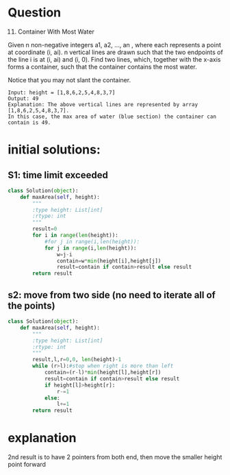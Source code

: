 # Question
11. Container With Most Water

Given n non-negative integers a1, a2, ..., an , where each represents a point at coordinate (i, ai). n vertical lines are drawn such that the two endpoints of the line i is at (i, ai) and (i, 0). Find two lines, which, together with the x-axis forms a container, such that the container contains the most water.

Notice that you may not slant the container.
```
Input: height = [1,8,6,2,5,4,8,3,7]
Output: 49
Explanation: The above vertical lines are represented by array [1,8,6,2,5,4,8,3,7]. 
In this case, the max area of water (blue section) the container can contain is 49.
```

# initial solutions:

## S1: time limit exceeded
```python
class Solution(object):
    def maxArea(self, height):
        """
        :type height: List[int]
        :rtype: int
        """
        result=0
        for i in range(len(height)):
            #for j in range(i,len(height)):
            for j in range(i,len(height)):
                w=j-i
                contain=w*min(height[i],height[j])
                result=contain if contain>result else result       
        return result
```

## s2: move from two side (no need to iterate all of the points)
```python
class Solution(object):
    def maxArea(self, height):
        """
        :type height: List[int]
        :rtype: int
        """
        result,l,r=0,0, len(height)-1
        while (r>l):#stop when right is more than left
            contain=(r-l)*min(height[l],height[r])
            result=contain if contain>result else result
            if height[l]>height[r]:
                r-=1
            else:
                l+=1
        return result

```

# explanation
2nd result is to have 2 pointers from both end, then move the smaller height point forward